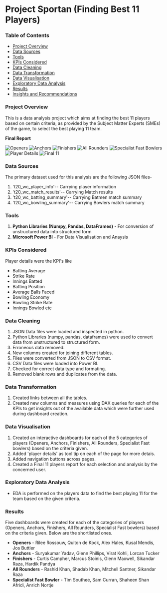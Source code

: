 # Project Sportan (Finding Best 11 Players)

### Table of Contents
- [Project Overview](#project-overview)
- [Data Sources](#data-sources)
- [Tools](#tools)
- [KPIs Considered](#kpis-considered)
- [Data Cleaning](#data-cleaning)
- [Data Transformation](data-transformation)
- [Data Visualisation](#data-visualisation)
- [Exploratory Data Analysis](#exploratory-data-analysis)
- [Results](#results)
- [Insights and Recommendations](#insights-and-recommendations)

### Project Overview
This is a data analysis project which aims at finding the best 11 players based on certain criteria, as provided by the Subject Matter Experts (SMEs) of the game, to select the best playing 11 team.

**Final Report**

![Openers](https://github.com/erabhi95/Project-Sportan-of-Finding-Best-11-Players-Using-Python-and-Power-BI/assets/159037337/71cc7eaa-f87c-4e75-9bc6-7e7719fdddf7)
![Anchors](https://github.com/erabhi95/Project-Sportan-of-Finding-Best-11-Players-Using-Python-and-Power-BI/assets/159037337/41102510-ee5d-46d3-a8cf-6b34c088113a)
![Finishers](https://github.com/erabhi95/Project-Sportan-of-Finding-Best-11-Players-Using-Python-and-Power-BI/assets/159037337/b031ee5f-e99b-4f04-89a5-413d847c9269)
![All Rounders](https://github.com/erabhi95/Project-Sportan-of-Finding-Best-11-Players-Using-Python-and-Power-BI/assets/159037337/356512bf-f5d4-4dc6-97e1-0c67f92820bd)
![Specialist Fast Bowlers](https://github.com/erabhi95/Project-Sportan-of-Finding-Best-11-Players-Using-Python-and-Power-BI/assets/159037337/2a14f850-50a4-462f-9438-6cbefe0c3d32)
![Player Details](https://github.com/erabhi95/Project-Sportan-of-Finding-Best-11-Players-Using-Python-and-Power-BI/assets/159037337/9c5db11f-53ee-45a6-a546-1ae9c8edefbf)
![Final 11](https://github.com/erabhi95/Project-Sportan-of-Finding-Best-11-Players-Using-Python-and-Power-BI/assets/159037337/fb968b5a-472e-44ce-b4fc-749daffb0e0a)

### Data Sources
The primary dataset used for this analysis are the following JSON files-
1. 't20_wc_player_info'-- Carrying player information
2. 't20_wc_match_results'-- Carrying Match results
3. 't20_wc_batting_summary'-- Carrying Batmen match summary
4. 't20_wc_bowling_summary'-- Carrying Bowlers match summary

### Tools
1. **Python Libraries (Numpy, Pandas, DataFrames)** - For conversion of unstructured data into structured form
2. **Microsoft Power BI** - For Data Visualisation and Anaysis

### KPIs Considered
Player details were the KPI's like 
- Batting Average
- Strike Rate
- Innings Batted
- Batting Position
- Average Balls Faced
- Bowling Economy
- Bowling Strike Rate
- Innings Bowled etc

### Data Cleaning
1. JSON Data files were loaded and inspected in python.
2. Python Libraries (numpy, pandas, dataframes) were used to convert data from unstructured to structured form.
3. Erroneous data removed.
4. New columns created for joining different tables.
5. Files were converted from JSON to CSV format.
7. CSV Data files were loaded into Power BI.
8. Checked for correct data type and formating.
9. Removed blank rows and duplicates from the data. 

### Data Transformation
1. Created links between all the tables.
2. Created new columns and measures using DAX queries for each of the KPIs to get insights out of the available data which were further used during dashboard creation. 
   
### Data Visualisation
1. Created an interactive dashboards for each of the 5 categories of players (Openers, Anchors, Finishers, All Rounders, Specialist Fast bowlers) based on the criteria given.
2. Added 'player details' as tool tip on each of the page for more detais.
3. Added navigation buttons across pages.
4. Created a Final 11 players report for each selection and analysis by the concerned user.

### Exploratory Data Analysis
- EDA is performed on the players data to find the best playing 11 for the team based on the given criteria. 

### Results
Five dashboards were created for each of the categories of players (Openers, Anchors, Finishers, All Rounders, Specialist Fast bowlers) based on the criteria given. Below are the shortlisted ones. 
- **Openers** - Rilee Rossouw, Quiton de Kock, Alex Hales, Kusal Mendis, Jos Buttler
- **Anchors** - Suryakumar Yadav, Glenn Phillips, Virat Kohli, Lorcan Tucker
- **Finishers** - Curtis Campher, Marcus Stoinis, Glenn Maxwell, Sikandar Raza, Hardik Pandya
- **All Rounders** - Rashid Khan, Shadab Khan, Mitchell Santner, Sikandar Raza
- **Specialist Fast Bowler** - Tim Southee, Sam Curran, Shaheen Shan Afridi, Anrich Nortje

